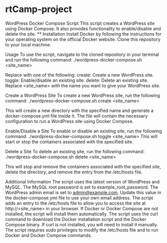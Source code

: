 # rtCamp-project
WordPress Docker Compose Script
This script creates a WordPress site using Docker Compose. It also provides functionality to enable/disable and delete the site.
**
Installation
Install Docker by following the instructions for your operating system on the official Docker website.
Clone this repository to your local machine.

Usage
To use the script, navigate to the cloned repository in your terminal and run the following command:
./wordpress-docker-compose.sh <command> <site_name>

Replace <command> with one of the following:
create: Create a new WordPress site.
toggle: Enable/disable an existing site.
delete: Delete an existing site.
Replace <site_name> with the name you want to give your WordPress site.

Create a WordPress Site
To create a new WordPress site, run the following command:
./wordpress-docker-compose.sh create <site_name>

This will create a new directory with the specified name and generate a docker-compose.yml file inside it. The file will contain the necessary configuration to run a WordPress site using Docker Compose.


Enable/Disable a Site
To enable or disable an existing site, run the following command:
./wordpress-docker-compose.sh toggle <site_name>
This will start or stop the containers associated with the specified site.


Delete a Site
To delete an existing site, run the following command:
./wordpress-docker-compose.sh delete <site_name>



This will stop and remove the containers associated with the specified site, delete the directory, and remove the entry from the /etc/hosts file.




Additional Information
The script uses the latest version of WordPress and MySQL.
The MySQL root password is set to example_root_password.
The WordPress admin email is set to admin@example.com. Update this value in the docker-compose.yml file to use your own email address.
The script adds an entry to the /etc/hosts file to allow you to access the site at http://<site_name> in your browser.
If Docker or Docker Compose are not installed, the script will install them automatically.
The script uses the curl command to download the Docker installation script and the Docker Compose binary. If curl is not installed, you will need to install it manually.
The script requires sudo privileges to modify the /etc/hosts file and to run Docker and Docker Compose commands.
